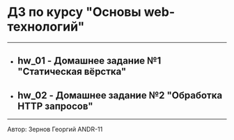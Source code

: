 # ДЗ по курсу "Основы web-технологий"
----
- ## hw_01 - Домашнее задание №1 "Статическая вёрстка"
- ## hw_02 - Домашнее задание №2 "Обработка HTTP запросов"
---

Автор: Зернов Георгий ANDR-11
